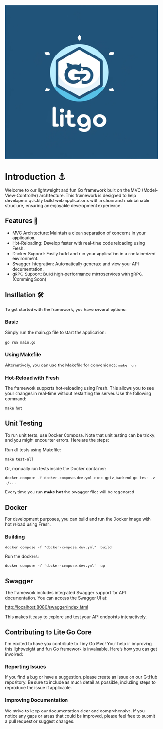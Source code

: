 ![Main Interface](ss1.png)

# Introduction ⚓️

Welcome to our lightweight and fun Go framework built on the MVC (Model-View-Controller) architecture. This framework is designed to help developers quickly build web applications with a clean and maintainable structure, ensuring an enjoyable development experience.

## Features 🚀

- MVC Architecture: Maintain a clean separation of concerns in your application.
- Hot-Reloading: Develop faster with real-time code reloading using Fresh.
- Docker Support: Easily build and run your application in a containerized environment.
- Swagger Integration: Automatically generate and view your API documentation.
- gRPC Support: Build high-performance microservices with gRPC. (Comming Soon)

## Instllation 🛠️

To get started with the framework, you have several options:

### Basic

Simply run the main.go file to start the application:

`go run main.go`

### Using Makefile

Alternatively, you can use the Makefile for convenience:
`make run`

### Hot-Reload with Fresh

The framework supports hot-reloading using Fresh. This allows you to see your changes in real-time without restarting the server. Use the following command:

`make hot`

## Unit Testing

To run unit tests, use Docker Compose. Note that unit testing can be tricky, and you might encounter errors. Here are the steps:

Run all tests using Makefile:

`make test-all`

Or, manually run tests inside the Docker container:

```shell
docker-compose -f docker-compose.dev.yml exec gptv_backend go test -v ./...
```

Every time you run **make hot** the swagger files will be regenared

## Docker

For development purposes, you can build and run the Docker image with hot reload using Fresh.

### Building

```shell
docker compose -f "docker-compose.dev.yml"  build
```

Run the dockers:

```shell
docker compose -f "docker-compose.dev.yml"  up
```

## Swagger

The framework includes integrated Swagger support for API documentation. You can access the Swagger UI at:

<http://localhost:8080/swagger/index.html>

This makes it easy to explore and test your API endpoints interactively.

## Contributing to Lite Go Core

I'm excited to have you contribute to Tiny Go Mvc! Your help in improving this lightweight and fun Go framework is invaluable. Here’s how you can get involved:

### Reporting Issues

If you find a bug or have a suggestion, please create an issue on our GitHub repository. Be sure to include as much detail as possible, including steps to reproduce the issue if applicable.

### Improving Documentation

We strive to keep our documentation clear and comprehensive. If you notice any gaps or areas that could be improved, please feel free to submit a pull request or suggest changes.
